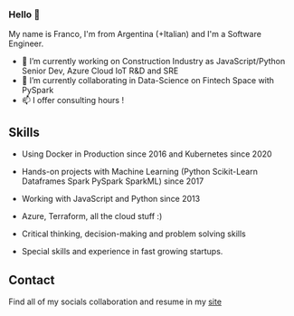 ### Hello 👋

My name is Franco, I'm from Argentina (+Italian) and I'm a Software Engineer. 

- 🔭 I’m currently working on Construction Industry as JavaScript/Python Senior Dev, Azure Cloud IoT R&D and SRE
- 🌱 I’m currently collaborating in Data-Science on Fintech Space with PySpark
- 📫 I offer consulting hours !

## Skills

* Using Docker in Production since 2016 and Kubernetes since 2020
* Hands-on projects with Machine Learning (Python Scikit-Learn Dataframes Spark PySpark SparkML) since 2017
* Working with JavaScript and Python since 2013

* Azure, Terraform, all the cloud stuff :) 

* Critical thinking, decision-making and problem solving skills
* Special skills and experience in fast growing startups.

## Contact

Find all of my socials collaboration and resume in my [site](https://www.linkedin.com/in/franco-daniel-berdun/)
